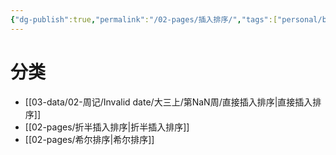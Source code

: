 ```yaml
---
{"dg-publish":true,"permalink":"/02-pages/插入排序/","tags":["personal/blog","algorithm/sorting"]}
---
```


# 分类
- [[03-data/02-周记/Invalid date/大三上/第NaN周/直接插入排序\|直接插入排序]]
- [[02-pages/折半插入排序\|折半插入排序]]
- [[02-pages/希尔排序\|希尔排序]]
